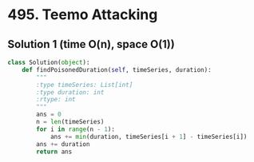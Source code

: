 # 495. Teemo Attacking

## Solution 1 (time O(n), space O(1))

```python
class Solution(object):
    def findPoisonedDuration(self, timeSeries, duration):
        """
        :type timeSeries: List[int]
        :type duration: int
        :rtype: int
        """
        ans = 0
        n = len(timeSeries)
        for i in range(n - 1):
            ans += min(duration, timeSeries[i + 1] - timeSeries[i])
        ans += duration
        return ans
```

